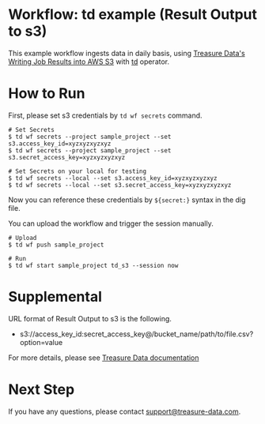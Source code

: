 # Workflow: td example (Result Output to s3)

This example workflow ingests data in daily basis, using [Treasure Data's Writing Job Results into AWS S3](https://docs.treasuredata.com/articles/result-into-s3) with [td](http://docs.digdag.io/operators/td.html) operator.

# How to Run

First, please set s3 credentials by `td wf secrets` command.

    # Set Secrets
    $ td wf secrets --project sample_project --set s3.access_key_id=xyzxyzxyzxyz
    $ td wf secrets --project sample_project --set s3.secret_access_key=xyzxyzxyzxyz

    # Set Secrets on your local for testing
    $ td wf secrets --local --set s3.access_key_id=xyzxyzxyzxyz
    $ td wf secrets --local --set s3.secret_access_key=xyzxyzxyzxyz

Now you can reference these credentials by `${secret:}` syntax in the dig file.

You can upload the workflow and trigger the session manually.

    # Upload
    $ td wf push sample_project
    
    # Run
    $ td wf start sample_project td_s3 --session now
    
# Supplemental

URL format of Result Output to s3 is the following.

- s3://access_key_id:secret_access_key@/bucket_name/path/to/file.csv?option=value

For more details, please see [Treasure Data documentation](https://docs.treasuredata.com/articles/result-into-s3)

# Next Step

If you have any questions, please contact support@treasure-data.com.
